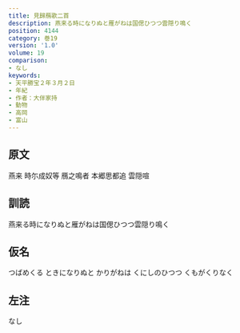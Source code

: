 ```yaml
---
title: 見歸鴈歌二首
description: 燕来る時になりぬと雁がねは国偲ひつつ雲隠り鳴く
position: 4144
category: 巻19
version: '1.0'
volume: 19
comparison:
- なし
keywords:
- 天平勝宝２年３月２日
- 年紀
- 作者：大伴家持
- 動物
- 高岡
- 富山
---
```


## 原文

燕来 時尓成奴等 鴈之鳴者 本郷思都追 雲隠喧

## 訓読

燕来る時になりぬと雁がねは国偲ひつつ雲隠り鳴く

## 仮名

つばめくる ときになりぬと かりがねは くにしのひつつ くもがくりなく

## 左注

なし
